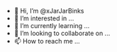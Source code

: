 - 👋 Hi, I’m @xJarJarBinks
- 👀 I’m interested in ...
- 🌱 I’m currently learning ...
- 💞️ I’m looking to collaborate on ...
- 📫 How to reach me ...

<!---
xJarJarBinks/xJarJarBinks is a ✨ special ✨ repository because its `README.md` (this file) appears on your GitHub profile.
You can click the Preview link to take a look at your changes.
--->
